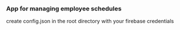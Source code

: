 ### App for managing employee schedules

create config.json in the root directory with your firebase credentials